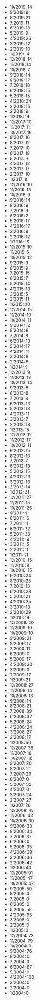 *  10/2019: 14
*  9/2019: 9
*  8/2019: 21
*  7/2019: 11
*  6/2019: 13
*  5/2019: 9
*  4/2019: 26
*  3/2019: 12
*  2/2019: 10
*  1/2019: 14
*  12/2018: 14
*  11/2018: 14
*  10/2018: 7
*  9/2018: 14
*  8/2018: 17
*  7/2018: 18
*  6/2018: 15
*  5/2018: 15
*  4/2018: 24
*  3/2018: 15
*  2/2018: 9
*  1/2018: 19
*  12/2017: 10
*  11/2017: 11
*  10/2017: 16
*  9/2017: 16
*  8/2017: 12
*  7/2017: 10
*  6/2017: 18
*  5/2017: 9
*  4/2017: 12
*  3/2017: 17
*  2/2017: 10
*  1/2017: 8
*  12/2016: 10
*  11/2016: 13
*  10/2016: 9
*  9/2016: 14
*  8/2016: 9
*  7/2016: 9
*  6/2016: 7
*  5/2016: 17
*  4/2016: 17
*  3/2016: 9
*  2/2016: 12
*  1/2016: 15
*  12/2015: 10
*  11/2015: 5
*  10/2015: 12
*  9/2015: 9
*  8/2015: 9
*  7/2015: 15
*  6/2015: 7
*  5/2015: 14
*  4/2015: 13
*  3/2015: 5
*  2/2015: 11
*  1/2015: 20
*  12/2014: 15
*  11/2014: 10
*  10/2014: 11
*  9/2014: 12
*  8/2014: 8
*  7/2014: 8
*  6/2014: 13
*  5/2014: 17
*  4/2014: 11
*  3/2014: 8
*  2/2014: 8
*  1/2014: 9
*  12/2013: 9
*  11/2013: 18
*  10/2013: 14
*  9/2013: 8
*  8/2013: 8
*  7/2013: 8
*  6/2013: 13
*  5/2013: 18
*  4/2013: 11
*  3/2013: 7
*  2/2013: 18
*  1/2013: 15
*  12/2012: 12
*  11/2012: 17
*  10/2012: 11
*  9/2012: 15
*  8/2012: 10
*  7/2012: 7
*  6/2012: 18
*  5/2012: 15
*  4/2012: 13
*  3/2012: 10
*  2/2012: 14
*  1/2012: 21
*  12/2011: 27
*  11/2011: 15
*  10/2011: 25
*  9/2011: 8
*  8/2011: 16
*  7/2011: 11
*  6/2011: 22
*  5/2011: 23
*  4/2011: 19
*  3/2011: 15
*  2/2011: 11
*  1/2011: 21
*  12/2010: 15
*  11/2010: 8
*  10/2010: 15
*  9/2010: 24
*  8/2010: 25
*  7/2010: 13
*  6/2010: 28
*  5/2010: 21
*  4/2010: 25
*  3/2010: 13
*  2/2010: 29
*  1/2010: 19
*  12/2009: 20
*  11/2009: 10
*  10/2009: 10
*  9/2009: 21
*  8/2009: 17
*  7/2009: 11
*  6/2009: 0
*  5/2009: 17
*  4/2009: 30
*  3/2009: 0
*  2/2009: 17
*  1/2009: 21
*  12/2008: 27
*  11/2008: 14
*  10/2008: 13
*  9/2008: 14
*  8/2008: 21
*  7/2008: 39
*  6/2008: 32
*  5/2008: 24
*  4/2008: 24
*  3/2008: 27
*  2/2008: 17
*  1/2008: 50
*  12/2007: 38
*  11/2007: 18
*  10/2007: 18
*  9/2007: 20
*  8/2007: 21
*  7/2007: 29
*  6/2007: 0
*  5/2007: 32
*  4/2007: 0
*  3/2007: 24
*  2/2007: 27
*  1/2007: 26
*  12/2006: 45
*  11/2006: 43
*  10/2006: 30
*  9/2006: 33
*  8/2006: 34
*  7/2006: 37
*  6/2006: 0
*  5/2006: 35
*  4/2006: 39
*  3/2006: 36
*  2/2006: 42
*  1/2006: 40
*  12/2005: 91
*  11/2005: 47
*  10/2005: 47
*  9/2005: 50
*  8/2005: 0
*  7/2005: 0
*  6/2005: 0
*  5/2005: 55
*  4/2005: 95
*  3/2005: 0
*  2/2005: 0
*  1/2005: 0
*  12/2004: 73
*  11/2004: 79
*  10/2004: 0
*  9/2004: 76
*  8/2004: 0
*  7/2004: 0
*  6/2004: 87
*  5/2004: 0
*  4/2004: 100
*  3/2004: 0
*  2/2004: 0
*  1/2004: 0